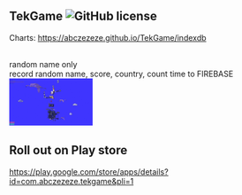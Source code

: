 ## TekGame ![GitHub license](https://img.shields.io/badge/license-MIT-blue.svg)
Charts: https://abczezeze.github.io/TekGame/indexdb
<br>
  
<br>random name only
<br>record random name, score, country, count time to FIREBASE
<br><img src="https://github.com/abc3dz/TekGame/blob/master/screenshot/20200306.gif" width="30%" height="30%">

## Roll out on Play store
https://play.google.com/store/apps/details?id=com.abczezeze.tekgame&pli=1

